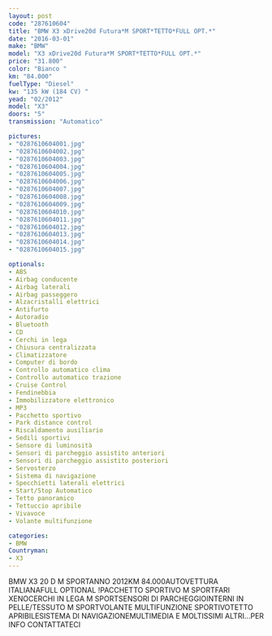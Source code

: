 ```yaml
---
layout: post
code: "287610604"
title: "BMW X3 xDrive20d Futura*M SPORT*TETTO*FULL OPT.*"
date: "2016-03-01"
make: "BMW"
model: "X3 xDrive20d Futura*M SPORT*TETTO*FULL OPT.*"
price: "31.800"
color: "Bianco "
km: "84.000"
fuelType: "Diesel"
kw: "135 kW (184 CV) "
yead: "02/2012"
model: "X3"
doors: "5"
transmission: "Automatico"

pictures:
- "0287610604001.jpg"
- "0287610604002.jpg"
- "0287610604003.jpg"
- "0287610604004.jpg"
- "0287610604005.jpg"
- "0287610604006.jpg"
- "0287610604007.jpg"
- "0287610604008.jpg"
- "0287610604009.jpg"
- "0287610604010.jpg"
- "0287610604011.jpg"
- "0287610604012.jpg"
- "0287610604013.jpg"
- "0287610604014.jpg"
- "0287610604015.jpg"

optionals:
- ABS
- Airbag conducente
- Airbag laterali
- Airbag passeggero
- Alzacristalli elettrici
- Antifurto
- Autoradio
- Bluetooth
- CD
- Cerchi in lega
- Chiusura centralizzata
- Climatizzatore
- Computer di bordo
- Controllo automatico clima
- Controllo automatico trazione
- Cruise Control
- Fendinebbia
- Immobilizzatore elettronico
- MP3
- Pacchetto sportivo
- Park distance control
- Riscaldamento ausiliario
- Sedili sportivi
- Sensore di luminosità
- Sensori di parcheggio assistito anteriori
- Sensori di parcheggio assistito posteriori
- Servosterzo
- Sistema di navigazione
- Specchietti laterali elettrici
- Start/Stop Automatico
- Tetto panoramico
- Tettuccio apribile
- Vivavoce
- Volante multifunzione

categories:
- BMW
Countryman:
- X3
---
```

BMW X3 20 D M SPORTANNO 2012KM 84.000AUTOVETTURA ITALIANAFULL OPTIONAL !PACCHETTO SPORTIVO M SPORTFARI XENOCERCHI IN LEGA M SPORTSENSORI DI PARCHEGGIOINTERNI IN PELLE/TESSUTO M SPORTVOLANTE MULTIFUNZIONE SPORTIVOTETTO APRIBILESISTEMA DI NAVIGAZIONEMULTIMEDIA E MOLTISSIMI ALTRI...PER INFO CONTATTATECI
